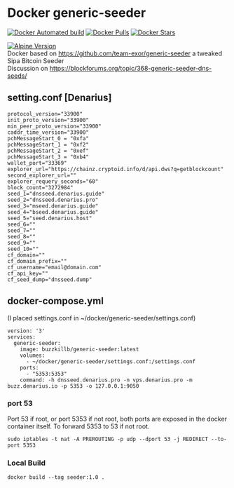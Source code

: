 # Docker generic-seeder   
[![Docker Automated build](https://img.shields.io/docker/automated/buzzkillb/generic-seeder.svg?style=for-the-badge&logo=docker)](https://hub.docker.com/r/buzzkillb/generic-seeder/)
[![Docker Pulls](https://img.shields.io/docker/pulls/buzzkillb/generic-seeder.svg?style=for-the-badge&logo=docker)](https://hub.docker.com/r/buzzkillb/generic-seeder/)
[![Docker Stars](https://img.shields.io/docker/stars/buzzkillb/generic-seeder.svg?style=for-the-badge&logo=docker)](https://hub.docker.com/r/buzzkillb/generic-seeder/)

[![Alpine Version](https://img.shields.io/badge/Alpine%20version-v3.11-green.svg?style=for-the-badge)](https://alpinelinux.org/)  
Docker based on https://github.com/team-exor/generic-seeder a tweaked Sipa Bitcoin Seeder  
Discussion on https://blockforums.org/topic/368-generic-seeder-dns-seeds/  
## setting.conf [Denarius]  
```
protocol_version="33900"
init_proto_version="33900"
min_peer_proto_version="33900"
caddr_time_version="33900"
pchMessageStart_0 = "0xfa"
pchMessageStart_1 = "0xf2"
pchMessageStart_2 = "0xef"
pchMessageStart_3 = "0xb4"
wallet_port="33369"
explorer_url="https://chainz.cryptoid.info/d/api.dws?q=getblockcount"
second_explorer_url=""
explorer_requery_seconds="60"
block_count="3272984"
seed_1="dnsseed.denarius.guide"
seed_2="dnsseed.denarius.pro"
seed_3="mseed.denarius.guide"
seed_4="bseed.denarius.guide"
seed_5="seed.denarius.host"
seed_6=""
seed_7=""
seed_8=""
seed_9=""
seed_10=""
cf_domain=""
cf_domain_prefix=""
cf_username="email@domain.com"
cf_api_key=""
cf_seed_dump="dnsseed.dump"
```
## docker-compose.yml  
(I placed settings.conf in ~/docker/generic-seeder/settings.conf)  
```
version: '3'
services:
  generic-seeder:
    image: buzzkillb/generic-seeder:latest
    volumes:
      - ~/docker/generic-seeder/settings.conf:/settings.conf
    ports:
      - "5353:5353"
    command: -h dnsseed.denarius.pro -n vps.denarius.pro -m buzz.denarius.io -p 5353 -o 127.0.0.1:9050
```
### port 53  
Port 53 if root, or port 5353 if not root, both ports are exposed in the docker container itself. To forward 5353 to 53 if not root.  
```
sudo iptables -t nat -A PREROUTING -p udp --dport 53 -j REDIRECT --to-port 5353
```
### Local Build  
```
docker build --tag seeder:1.0 .
```
